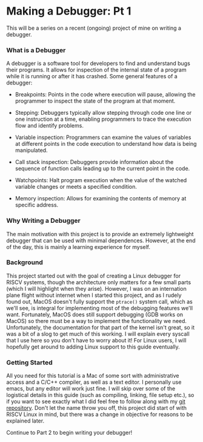 # Making a Debugger: Pt 1

This will be a series on a recent (ongoing) project of mine on writing a debugger.

### What is a Debugger

A debugger is a software tool for developers to find and understand bugs their programs. It allows for inspection of the internal state of a program while it is running or after it has crashed. Some general features of a debugger:

- Breakpoints: Points in the code where execution will pause, allowing the programmer to inspect the state of the program at that moment.

- Stepping: Debuggers typically allow stepping through code one line or one instruction at a time, enabling programmers to trace the execution flow and identify problems.

- Variable inspection: Programmers can examine the values of variables at different points in the code execution to understand how data is being manipulated.

- Call stack inspection: Debuggers provide information about the sequence of function calls leading up to the current point in the code.

- Watchpoints: Halt program execution when the value of the watched variable changes or meets a specified condition.

- Memory inspection: Allows for examining the contents of memory at specific address.

### Why Writing a Debugger

The main motivation with this project is to provide an extremely lightweight debugger that can be used with minimal dependences. However, at the end of the day, this is mainly a learning experience for myself.

### Background

This project started out with the goal of creating a Linux debugger for RISCV systems, though the architecture only matters for a few small parts (which I will highlight when they arise). However, I was on an internation plane flight without internet when I started this project, and as I rudely found out, MacOS doesn't fully support the `ptrace()` system call, which as we'll see, is integral for implementing most of the debugging features we'll want. Fortunately, MacOS does still support debugging (GDB works on MacOS) so there must be a way to implement the functionality we need. Unfortunately, the documentation for that part of the kernel isn't great, so it was a bit of a slog to get much of this working. I will explain every syscall that I use here so you don't have to worry about it! For Linux users, I will hopefully get around to adding Linux support to this guide eventually.

### Getting Started

All you need for this tutorial is a Mac of some sort with administrative access and a C/C++ compiler, as well as a text editor. I personally use emacs, but any editor will work just fine. I will skip over some of the logistical details in this guide (such as compiling, linking, file setup etc.), so if you want to see exactly what I did feel free to follow along with my [git repository](https://github.com/bababuck/CRiscvUserDebugger). Don't let the name throw you off, this project did start of with RISCV Linux in mind, but there was a change in objective for reasons to be explained later.

Continue to Part 2 to begin writing your debugger!